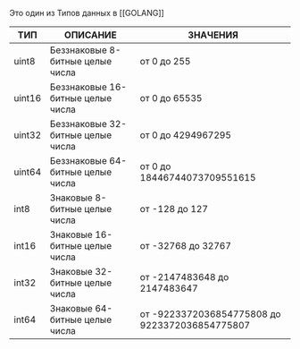 Это один из Типов данных в [[GOLANG]]

| ТИП    | ОПИСАНИЕ                          | ЗНАЧЕНИЯ                                       |
| ------ | --------------------------------- | ---------------------------------------------- |
| uint8  | Беззнаковые 8-битные целые числа  | от 0 до 255                                    |
| uint16 | Беззнаковые 16-битные целые числа | от 0 до 65535                                  |
| uint32 | Беззнаковые 32-битные целые числа | от 0 до 4294967295                             |
| uint64 | Беззнаковые 64-битные целые числа | от 0 до 18446744073709551615                   |
| int8   | Знаковые 8-битные целые числа     | от -128 до 127                                 |
| int16  | Знаковые 16-битные целые числа    | от -32768 до 32767                             |
| int32  | Знаковые 32-битные целые числа    | от -2147483648 до 2147483647                   |
| int64  | Знаковые 64-битные целые числа    | от -9223372036854775808 до 9223372036854775807 |
